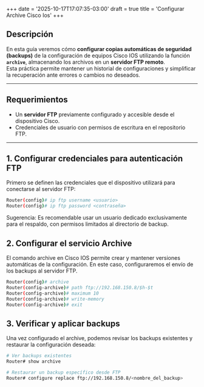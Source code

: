 +++
date = '2025-10-17T17:07:35-03:00'
draft = true
title = 'Configurar Archive Cisco Ios'
+++
## Descripción

En esta guía veremos cómo **configurar copias automáticas de seguridad (backups)** de la configuración de equipos Cisco IOS utilizando la función **`archive`**, almacenando los archivos en un **servidor FTP remoto**.  
Esta práctica permite mantener un historial de configuraciones y simplificar la recuperación ante errores o cambios no deseados.

---

## Requerimientos

- Un **servidor FTP** previamente configurado y accesible desde el dispositivo Cisco.  
- Credenciales de usuario con permisos de escritura en el repositorio FTP.

---

## 1. Configurar credenciales para autenticación FTP

Primero se definen las credenciales que el dispositivo utilizará para conectarse al servidor FTP:

```bash
Router(config)# ip ftp username <usuario>
Router(config)# ip ftp password <contraseña>
```
Sugerencia: Es recomendable usar un usuario dedicado exclusivamente para el respaldo, con permisos limitados al directorio de backup.

## 2. Configurar el servicio Archive
El comando archive en Cisco IOS permite crear y mantener versiones automáticas de la configuración.
En este caso, configuraremos el envío de los backups al servidor FTP.

```bash
Router(config)# archive
Router(config-archive)# path ftp://192.168.150.8/$h-$t
Router(config-archive)# maximum 10
Router(config-archive)# write-memory
Router(config-archive)# exit
```

## 3. Verificar y aplicar backups

Una vez configurado el archive, podemos revisar los backups existentes y restaurar la configuración deseada:

```bash
# Ver backups existentes
Router# show archive

# Restaurar un backup específico desde FTP
Router# configure replace ftp://192.168.150.8/<nombre_del_backup>
```
